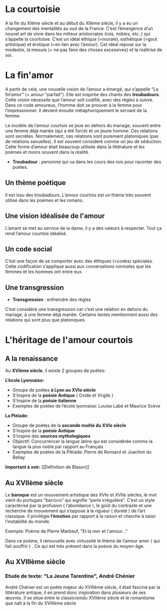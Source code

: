 # La courtoisie

A la fin du XIème siècle et au début du XIIème siècle, il y a eu un changement des mentalités au sud de la France. C’est l’émergence d’un nouvel art de vivre dans les milieux aristocrates (rois, nobles, etc..) qui s’appelle la courtoisie. C’est un idéal éthique (=morale), esthétique (=gout artistique) et érotique (=en lien avec l’amour). Cet idéal repose sur la modestie, la mesure (= ne pas faire des choses excessives) et la maîtrise de soi.
# La fin'amor

A partir de cela, une nouvelle vision de l’amour a émergé, qui s’appelle “La fin’amor” (= amour “parfait”). Elle est inspirée des chants des **troubadours**. Cette vision nécessite que l’amour soit codifié, avec des règles à suivre. Dans ce code amoureux, l’homme doit se prouver à la femme pour l’impressionner. Il devient ensuite métaphoriquement le servant de la femme. 

Le modèle de l’amour courtois se joue en dehors du mariage, souvent entre une femme déjà mariée (qui a été forcé) et un jeune homme. Ces relations sont secrètes. Normalement, ces relations sont purement platoniques (pas de relations sexuelles). Il est souvent considéré comme un jeu de séduction. Cette forme d’amour était beaucoup utilisée dans la littérature et les poèmes et moins souvent dans la réalité. 

- **Troubadour** : personne qui va dans les cours des rois pour raconter des poètes.
## Un thème poétique

Il est issu des troubadours. L’amour courtois est un thème très souvent utilisé dans les poèmes et les romans.
## Une vision idéalisée de l'amour

L’amant se met au service de la dame, il y a des valeurs à respecter. Tout ça rend l’amour courtois idéalisé.
## Un code social

C’est une façon de se comporter avec des éthiques (=codes) spéciales. Cette codification s’applique aussi aux conversations normales que les femmes et les hommes ont entre eux.
## Une transgression

- **Transgression** : enfreindre des règles

C’est considéré une transgression car c’est une relation en dehors du mariage, à une femme déjà mariée. Certains textes mentionnent aussi des relations qui sont plus que platoniques.
# L'héritage de l'amour courtois
## A la renaissance

Au **XVIème siècle**, il existe 2 groupes de poètes:

**L’école Lyonnaise:**

- Groupe de poètes **à Lyon au XVIe siècle**
- S’inspire de la **poésie Antique** ( Ovide et Virgile )
- S’inspire de la **poésie italienne** 
- Exemples de poètes de l’école lyonnaise: Louise Labé et Maurice Scève

**La Pléiade:**

- Groupe de poètes de la **seconde moitié du XVIe siècle**
- S’inspire de la **poésie Antique**
- S’inspire des **sources mythologiques**
- Objectif: Concurrencer la langue latine qui est considérée comme la langue la plus noble par rapport au Français
- Exemples de poètes de la Pléiade: Pierre de Ronsard et Joachim du Bellay

**Important à voir:** [[Définition de Blason]]
## Au XVIIème siècle

Le **baroque** est un mouvement artistique des XVIe et XVIIe siècles, le mot vient du portugais “barroco” qui signifie “perle irrégulière”. C’est un style caractérisé par la profusion ( l’abondance ), le goût du contraste et une recherche de mouvement qui s’oppose à la rigueur ( dureté ) de l’art classique.
Il privilégie **l’émotion** par rapport à la raison et cherche à saisir l’instabilité du monde.

Exemple: Poème de Pierre Marbeuf, "Et la mer et l'amour…"

Dans ce poème, il renouvelle avec virtuosité le thème de l’amour amer ( qui fait souffrir ) . Ce qui est très présent dans la poésie du moyen-âge.
## Au XVIIIème siècle

### Etude de texte: "La Jeune Tarentine", André Chénier

André Chénier est un poète majeur du XVIIIème siècle, il était fasciné par la littérature antique, il en prend donc inspiration dans plusieurs de ses œuvres. Il se situe entre le classicismdu XVIIème siècle et le romantisme que naît à la fin du XVIIIème siècle